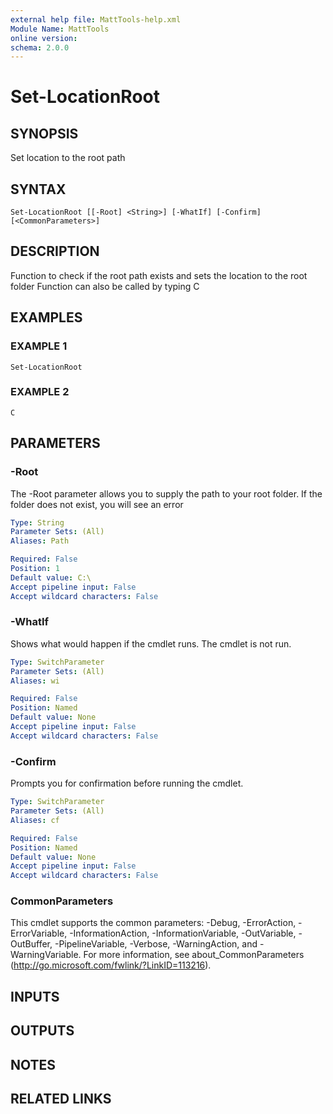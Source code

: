 ```yaml
---
external help file: MattTools-help.xml
Module Name: MattTools
online version:
schema: 2.0.0
---
```


# Set-LocationRoot

## SYNOPSIS
Set location to the root path

## SYNTAX

```
Set-LocationRoot [[-Root] <String>] [-WhatIf] [-Confirm] [<CommonParameters>]
```

## DESCRIPTION
Function to check if the root path exists and sets the location to the root folder  Function can also be called by typing C

## EXAMPLES

### EXAMPLE 1
```
Set-LocationRoot
```

### EXAMPLE 2
```
C
```

## PARAMETERS

### -Root
The -Root parameter allows you to supply the path to your root folder.
If the folder does not exist, you will see an error

```yaml
Type: String
Parameter Sets: (All)
Aliases: Path

Required: False
Position: 1
Default value: C:\
Accept pipeline input: False
Accept wildcard characters: False
```

### -WhatIf
Shows what would happen if the cmdlet runs.
The cmdlet is not run.

```yaml
Type: SwitchParameter
Parameter Sets: (All)
Aliases: wi

Required: False
Position: Named
Default value: None
Accept pipeline input: False
Accept wildcard characters: False
```

### -Confirm
Prompts you for confirmation before running the cmdlet.

```yaml
Type: SwitchParameter
Parameter Sets: (All)
Aliases: cf

Required: False
Position: Named
Default value: None
Accept pipeline input: False
Accept wildcard characters: False
```

### CommonParameters
This cmdlet supports the common parameters: -Debug, -ErrorAction, -ErrorVariable, -InformationAction, -InformationVariable, -OutVariable, -OutBuffer, -PipelineVariable, -Verbose, -WarningAction, and -WarningVariable.
For more information, see about_CommonParameters (http://go.microsoft.com/fwlink/?LinkID=113216).

## INPUTS

## OUTPUTS

## NOTES

## RELATED LINKS

